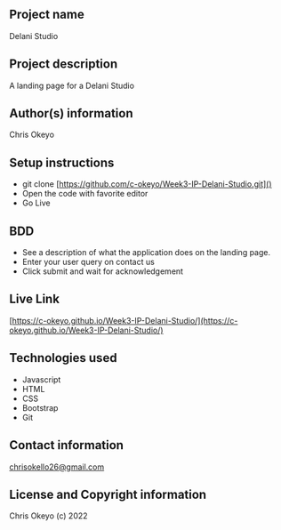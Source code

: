 
## Project name

Delani Studio

## Project description

A landing page for a Delani Studio 

## Author(s) information

Chris Okeyo

## Setup instructions

- git clone [https://github.com/c-okeyo/Week3-IP-Delani-Studio.git]()
- Open the code with favorite editor
- Go Live

## BDD

- See a  description of what the application does on the landing page.
- Enter your user query on contact us
- Click submit and wait for acknowledgement

## Live Link

[https://c-okeyo.github.io/Week3-IP-Delani-Studio/](https://c-okeyo.github.io/Week3-IP-Delani-Studio/)

## Technologies used

- Javascript
- HTML
- CSS
- Bootstrap
- Git

## Contact information

[chrisokello26@gmail.com]()

## License and Copyright information

Chris Okeyo (c) 2022
